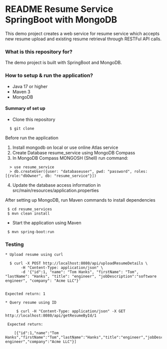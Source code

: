 # README Resume Service SpringBoot with MongoDB #

This demo project creates a web service for resume service which accepts new resume upload and existing resume retrieval through RESTFul API calls. 

### What is this repository for? ###
The demo project is built with SpringBoot and MongoDB.  

### How to setup & run the application? ###
 * Java 17 or higher
 * Maven 3
 * MongoDB


#### Summary of set up ####
 * Clone this repository 
  ```
    $ git clone 
  ```
  Before run the application
   1. Install mongodb on local or use online Atlas service
   2. Create Database resume_service using MongoDB Compass
   3. In MongoDB Compass MONGOSH (Shell) run command:
   ```
     > use resume_service 
     > db.createUser({user: "databaseuser", pwd: "password", roles: [{role:"dbOwner", db: "resume_service"}])
   ```  
   4. Update the database access information in src/main/resources/application.properties

   After setting up MongoDB, run Maven commands to install dependencies
   ```
    $ cd resume_services
    $ mvn clean install
   ```
   *  Start the application using Maven
   ```
    $ mvn spring-boot:run
   ```

### Testing ###
    * Upload resume using curl
  ```
    $ curl -X POST http://localhost:8080/api/uploadResumeDetails \
         -H "Content-Type: application/json" \ 
         -d '{"id":1, "name": "Tom Hanks", "firstName": "Tom", "lastName": "Hanks", "title": "engineer", "jobDescription":"software engineer", "company": "Acme LLC"}' 
         
  ```
    Expected return: 1

    * Query resume using ID
  ``` 
       $ curl -H "Content-Type: application/json" -X GET http://localhost:8080/api/getResumeById/1
  ```
     Expected return: 
  ```
      [{"id":1,"name":"Tom Hanks","firstName":"Tom","lastName":"Hanks","title":"engineer","jobDescription":"software engineer","company":"Acme LLC"}]
  ```
 
